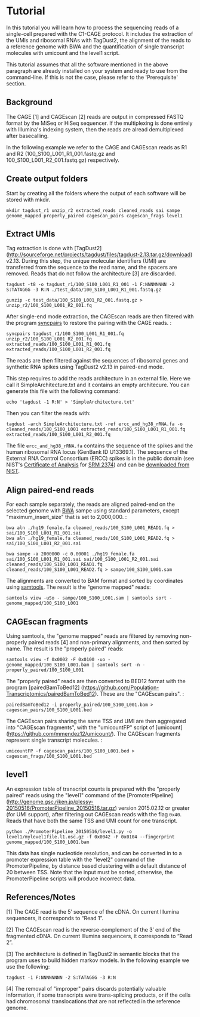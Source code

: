 Tutorial
========

In this tutorial you will learn how to process the sequencing reads of a
single-cell prepared with the C1-CAGE protocol. It includes the
extraction of the UMIs and ribosomal RNAs with TagDust2, the alignment
of the reads to a reference genome with BWA and the quantification of
single transcript molecules with umicount and the level1 script.

This tutorial assumes that all the software mentioned in the above
paragraph are already installed on your system and ready to use from the
command-line. If this is not the case, please refer to the
'Prerequisite' section.

Background
----------

The CAGE [1] and CAGEscan [2] reads are output in compressed FASTQ
format by the MiSeq or HiSeq sequencer. If the multiplexing is done
entirely with Illumina's indexing system, then the reads are alread
demultiplexed after basecalling. 

In the following example we refer to the CAGE and CAGEscan reads as R1
and R2 (100\_S100\_L001\_R1\_001.fastq.gz and
100\_S100\_L001\_R2\_001.fastq.gz) respectively.

Create output folders
---------------------

Start by creating all the folders where the output of each software will
be stored with mkdir.

    mkdir tagdust_r1 unzip_r2 extracted_reads cleaned_reads sai sampe genome_mapped properly_paired cagescan_pairs cagescan_frags level1

Extract UMIs
------------

Tag extraction is done with [TagDust2] (http://sourceforge.net/projects/tagdust/files/tagdust-2.13.tar.gz/download) v2.13. 
During this step, the unique molecular identifiers (UMI) are transferred from the sequence to
the read name, and the spacers are removed. Reads that do not
follow the architecture [3] are discarded.

    tagdust -t8 -o tagdust_r1/100_S100_L001_R1_001 -1 F:NNNNNNNN -2 S:TATAGGG -3 R:N ./test_data/100_S100_L001_R1_001.fastq.gz

    gunzip -c test_data/100_S100_L001_R2_001.fastq.gz > unzip_r2/100_S100_L001_R2_001.fq

After single-end mode extraction, the CAGEscan reads are then filtered
with the program [syncpairs](https://github.com/mmendez12/sync_paired_end_reads) to restore the pairing with the CAGE
reads. :

    syncpairs tagdust_r1/100_S100_L001_R1_001.fq unzip_r2/100_S100_L001_R2_001.fq extracted_reads/100_S100_L001_R1_001.fq extracted_reads/100_S100_L001_R2_001.fq

The reads are then filtered against the sequences of ribosomal genes
and synthetic RNA spikes using TagDust2 v2.13 in paired-end mode. 

This step requires to add the reads architecture in an external file. Here we call it SimpleArchitecture.txt and it contains an empty architecure. 
You can generate this file with the following command:

    echo 'tagdust -1 R:N' > 'SimpleArchitecture.txt'

Then you can filter the reads with:

    tagdust -arch SimpleArchitecture.txt -ref ercc_and_hg38_rRNA.fa -o cleaned_reads/100_S100_L001 extracted_reads/100_S100_L001_R1_001.fq extracted_reads/100_S100_L001_R2_001.fq

The file `ercc_and_hg38_rRNA.fa` contains the sequence of the spikes and the
human ribosomal RNA locus (GenBank ID U13369.1).  The sequence of the External
RNA Control Consortium (ERCC) spikes is in the public domain (see NIST's
[Certificate of Analysis](https://www-s.nist.gov/srmors/view_cert.cfm?srm=2374)
for [SRM 2374](https://www-s.nist.gov/srmors/view_detail.cfm?srm=2374)) and can
be [downloaded from NIST](https://www-s.nist.gov/srmors/view_datafiles.cfm?srm=2374).


Align paired-end reads
----------------------

For each sample separately, the reads are aligned paired-end on the
selected genome with [BWA](https://github.com/lh3/bwa) sampe  using standard parameters, except
"maximum\_insert\_size" that is set to 2,000,000. :

    bwa aln ./hg19_female.fa cleaned_reads/100_S100_L001_READ1.fq > sai/100_S100_L001_R1_001.sai
    bwa aln ./hg19_female.fa cleaned_reads/100_S100_L001_READ2.fq > sai/100_S100_L001_R2_001.sai

    bwa sampe -a 2000000 -c 0.00001 ./hg19_female.fa sai/100_S100_L001_R1_001.sai sai/100_S100_L001_R2_001.sai cleaned_reads/100_S100_L001_READ1.fq cleaned_reads/100_S100_L001_READ2.fq > sampe/100_S100_L001.sam

The alignments are converted to BAM format and sorted by coordinates
using [samtools](https://github.com/samtools/samtools/releases/latest). The result is the "genome mapped" reads:

    samtools view -uSo - sampe/100_S100_L001.sam | samtools sort - genome_mapped/100_S100_L001

CAGEscan fragments
------------------

Using samtools, the "genome mapped" reads are filtered by removing
non-properly paired reads [4] and non-primary alignments, and then sorted by
name. The result is the "properly paired" reads:

    samtools view -f 0x0002 -F 0x0100 -uo - genome_mapped/100_S100_L001.bam | samtools sort -n - properly_paired/100_S100_L001

The "properly paired" reads are then converted to BED12 format with the
program [pairedBamToBed12] (https://github.com/Population-Transcriptomics/pairedBamToBed12). These are the "CAGEscan pairs". :

    pairedBamToBed12 -i properly_paired/100_S100_L001.bam > cagescan_pairs/100_S100_L001.bed

The CAGEscan pairs sharing the same TSS and UMI are then aggregated into
"CAGEscan fragments", with the "umicountFP" script of [umicount] (https://github.com/mmendez12/umicount/).
The CAGEscan fragments represent single transcript molecules. :

    umicountFP -f cagescan_pairs/100_S100_L001.bed > cagescan_frags/100_S100_L001.bed

level1
------

An expression table of transcript counts is prepared with the "properly
paired" reads using the "level1" command of the 
[PromoterPipeline] (http://genome.gsc.riken.jp/plessy-20150516/PromoterPipeline_20150516.tar.gz)
version 2015.02.12 or greater (for UMI support), after filtering out CAGEscan reads with
the flag `0x40`. Reads that have both the same TSS and UMI count for one
transcript.

    python ./PromoterPipeline_20150516/level1.py -o level1/mylevel1file.l1.osc.gz -f 0x0042 -F 0x0104 --fingerprint genome_mapped/100_S100_L001.bam

This data has single nucleotide resolution, and can be converted
in to a promoter expression table with the "level2" command of the
PromoterPipeline, by distance based clustering with a default distance
of 20 between TSS.  Note that the input must be sorted, otherwise, the
PromoterPipeline scripts will produce incorrect data.

References/Notes
----------------

[1] The CAGE read is the 5′ sequence of the cDNA. On current Illumina
sequencers, it corresponds to “Read 1”.

[2] The CAGEscan read is the reverse-complement of the 3′ end of the
fragmented cDNA. On current Illumina sequencers, it corresponds to “Read
2”.


[3] The architecture is defined in TagDust2 in semantic blocks
that the program uses to build hidden markov models. In the following
example we use the following:

    tagdust -1 F:NNNNNNNN -2 S:TATAGGG -3 R:N


[4] The removal of "improper" pairs discards potentially valuable
information, if some transcripts were trans-splicing products, or if the
cells had chromosomal translocations that are not reflected in the
reference genome.




